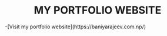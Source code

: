 <h1 align = "center" >MY PORTFOLIO WEBSITE</h1>
-[Visit my portfolio website](https://baniyarajeev.com.np/)
